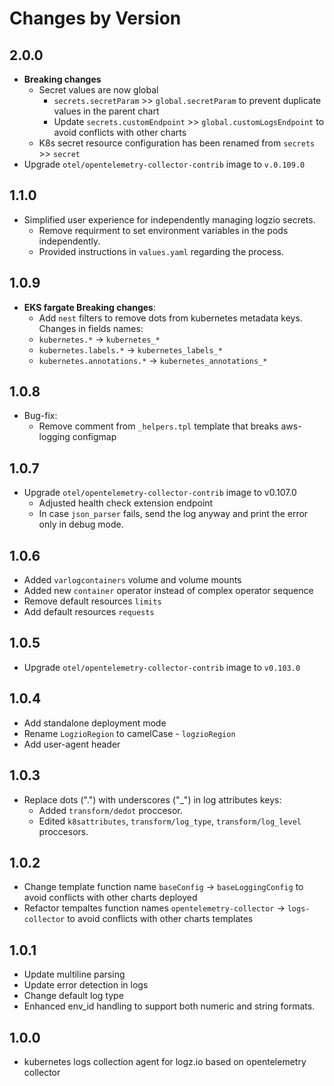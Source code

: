 # Changes by Version

<!-- next version -->

## 2.0.0
- **Breaking changes**
    - Secret values are now global
      - `secrets.secretParam` >> `global.secretParam` to prevent duplicate values in the parent chart
      - Update `secrets.customEndpoint` >> `global.customLogsEndpoint` to avoid conflicts with other charts
    - K8s secret resource configuration has been renamed from `secrets` >> `secret`
- Upgrade `otel/opentelemetry-collector-contrib` image to `v.0.109.0`

## 1.1.0
- Simplified user experience for independently managing logzio secrets.
    - Remove requirment to set environment variables in the pods independently.
    - Provided instructions in `values.yaml` regarding the process.

## 1.0.9
- **EKS fargate Breaking changes**:
    - Add `nest` filters to remove dots from kubernetes metadata keys.
    Changes in fields names:
    - `kubernetes.*` -> `kubernetes_*`
    - `kubernetes.labels.*` -> `kubernetes_labels_*`
    - `kubernetes.annotations.*` -> `kubernetes_annotations_*`

## 1.0.8
- Bug-fix:
    - Remove comment from `_helpers.tpl` template that breaks aws-logging configmap

## 1.0.7
- Upgrade `otel/opentelemetry-collector-contrib` image to v0.107.0
    - Adjusted health check extension endpoint
  - In case `json_parser` fails, send the log anyway and print the error only in debug mode.

## 1.0.6
- Added `varlogcontainers` volume and volume mounts
- Added new `container` operator instead of complex operator sequence
- Remove default resources `limits`
- Add default resources `requests`

## 1.0.5
- Upgrade `otel/opentelemetry-collector-contrib` image to `v0.103.0`

## 1.0.4
- Add standalone deployment mode
- Rename `LogzioRegion` to camelCase - `logzioRegion`
- Add user-agent header

## 1.0.3
- Replace dots (".") with underscores ("_") in log attributes keys:
    - Added `transform/dedot` proccesor. 
    - Edited `k8sattributes`, `transform/log_type`, `transform/log_level` proccesors.

## 1.0.2
- Change template function name `baseConfig` -> `baseLoggingConfig` to avoid conflicts with other charts deployed
- Refactor tempaltes function names `opentelemetry-collector` -> `logs-collector` to avoid conflicts with other charts templates

## 1.0.1
- Update multiline parsing
- Update error detection in logs
- Change default log type
- Enhanced env_id handling to support both numeric and string formats.

## 1.0.0
- kubernetes logs collection agent for logz.io based on opentelemetry collector